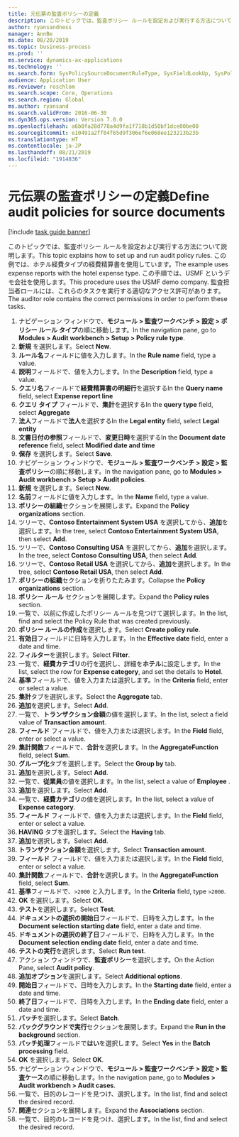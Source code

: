 ```yaml
---
title: 元伝票の監査ポリシーの定義
description: このトピックでは、監査ポリシー ルールを設定および実行する方法について説明します。
author: ryansandness
manager: AnnBe
ms.date: 08/20/2019
ms.topic: business-process
ms.prod: ''
ms.service: dynamics-ax-applications
ms.technology: ''
ms.search.form: SysPolicySourceDocumentRuleType, SysFieldLookUp, SysPolicyListPage, SysPolicy, AuditPolicyRule, SysQueryForm, SysQueryFieldLookUp, AuditPolicyDateSelection, AuditPolicyAdditionalOption, BatchJob, CaseDetail
audience: Application User
ms.reviewer: roschlom
ms.search.scope: Core, Operations
ms.search.region: Global
ms.author: ryansand
ms.search.validFrom: 2016-06-30
ms.dyn365.ops.version: Version 7.0.0
ms.openlocfilehash: a6b0fa28d778a4d9fa1f718b1d50bf1dce00be00
ms.sourcegitcommit: e10491a2ff04f65d9f306ef6e068ee123213b23b
ms.translationtype: HT
ms.contentlocale: ja-JP
ms.lasthandoff: 08/21/2019
ms.locfileid: "1914836"
---
```

# <a name="define-audit-policies-for-source-documents"></a><span data-ttu-id="772d3-103">元伝票の監査ポリシーの定義</span><span class="sxs-lookup"><span data-stu-id="772d3-103">Define audit policies for source documents</span></span>

[!include [task guide banner](../../includes/task-guide-banner.md)]

<span data-ttu-id="772d3-104">このトピックでは、監査ポリシー ルールを設定および実行する方法について説明します。</span><span class="sxs-lookup"><span data-stu-id="772d3-104">This topic explains how to set up and run audit policy rules.</span></span> <span data-ttu-id="772d3-105">この例では、ホテル経費タイプの経費精算書を使用しています。</span><span class="sxs-lookup"><span data-stu-id="772d3-105">The example uses expense reports with the hotel expense type.</span></span> <span data-ttu-id="772d3-106">この手順では、USMF というデモ会社を使用します。</span><span class="sxs-lookup"><span data-stu-id="772d3-106">This procedure uses the USMF demo company.</span></span> <span data-ttu-id="772d3-107">監査担当者ロールには、これらのタスクを実行する適切なアクセス許可があります。</span><span class="sxs-lookup"><span data-stu-id="772d3-107">The auditor role contains the correct permissions in order to perform these tasks.</span></span>

1. <span data-ttu-id="772d3-108">ナビゲーション ウィンドウで、**モジュール > 監査ワークベンチ > 設定 > ポリシー ルール タイプ**の順に移動します。</span><span class="sxs-lookup"><span data-stu-id="772d3-108">In the navigation pane, go to **Modules > Audit workbench > Setup > Policy rule type**.</span></span>
2. <span data-ttu-id="772d3-109">**新規** を選択します。</span><span class="sxs-lookup"><span data-stu-id="772d3-109">Select **New**.</span></span>
3. <span data-ttu-id="772d3-110">**ルール名**フィールドに値を入力します。</span><span class="sxs-lookup"><span data-stu-id="772d3-110">In the **Rule name** field, type a value.</span></span>
4. <span data-ttu-id="772d3-111">**説明**フィールドで、値を入力します。</span><span class="sxs-lookup"><span data-stu-id="772d3-111">In the **Description** field, type a value.</span></span>
5. <span data-ttu-id="772d3-112">**クエリ名**フィールドで**経費精算書の明細行**を選択する</span><span class="sxs-lookup"><span data-stu-id="772d3-112">In the **Query name** field, select **Expense report line**</span></span>
6. <span data-ttu-id="772d3-113">**クエリ タイプ** フィールドで、**集計**を選択する</span><span class="sxs-lookup"><span data-stu-id="772d3-113">In the **query type** field, select **Aggregate**</span></span>
7. <span data-ttu-id="772d3-114">**法人**フィールドで**法人**を選択する</span><span class="sxs-lookup"><span data-stu-id="772d3-114">In the **Legal entity** field, select **Legal entity**</span></span>
8. <span data-ttu-id="772d3-115">**文書日付の参照**フィールドで、**変更日時**を選択する</span><span class="sxs-lookup"><span data-stu-id="772d3-115">In the **Document date reference** field, select **Modified date and time**</span></span>
9. <span data-ttu-id="772d3-116">**保存** を選択します。</span><span class="sxs-lookup"><span data-stu-id="772d3-116">Select **Save**.</span></span>
10. <span data-ttu-id="772d3-117">ナビゲーション ウィンドウで、**モジュール > 監査ワークベンチ > 設定 > 監査ポリシー**の順に移動します。</span><span class="sxs-lookup"><span data-stu-id="772d3-117">In the navigation pane, go to **Modules > Audit workbench > Setup > Audit policies**.</span></span>
11. <span data-ttu-id="772d3-118">**新規** を選択します。</span><span class="sxs-lookup"><span data-stu-id="772d3-118">Select **New**.</span></span>
12. <span data-ttu-id="772d3-119">**名前**フィールドに値を入力します。</span><span class="sxs-lookup"><span data-stu-id="772d3-119">In the **Name** field, type a value.</span></span>
13. <span data-ttu-id="772d3-120">**ポリシーの組織**セクションを展開します。</span><span class="sxs-lookup"><span data-stu-id="772d3-120">Expand the **Policy organizations** section.</span></span>
14. <span data-ttu-id="772d3-121">ツリーで、**Contoso Entertainment System USA** を選択してから、**追加**を選択します。</span><span class="sxs-lookup"><span data-stu-id="772d3-121">In the tree, select **Contoso Entertainment System USA**, then select **Add**.</span></span>
15. <span data-ttu-id="772d3-122">ツリーで、**Contoso Consulting USA** を選択してから、**追加**を選択します。</span><span class="sxs-lookup"><span data-stu-id="772d3-122">In the tree, select **Contoso Consulting USA**, then select **Add**.</span></span>
16. <span data-ttu-id="772d3-123">ツリーで、**Contoso Retail USA** を選択してから、**追加**を選択します。</span><span class="sxs-lookup"><span data-stu-id="772d3-123">In the tree, select **Contoso Retail USA**, then select **Add**.</span></span>
17. <span data-ttu-id="772d3-124">**ポリシーの組織**セクションを折りたたみます。</span><span class="sxs-lookup"><span data-stu-id="772d3-124">Collapse the **Policy organizations** section.</span></span>
18. <span data-ttu-id="772d3-125">**ポリシー ルール** セクションを展開します。</span><span class="sxs-lookup"><span data-stu-id="772d3-125">Expand the **Policy rules** section.</span></span>
19. <span data-ttu-id="772d3-126">一覧で、以前に作成したポリシー ルールを見つけて選択します。</span><span class="sxs-lookup"><span data-stu-id="772d3-126">In the list, find and select the Policy Rule that was created previously.</span></span>
20. <span data-ttu-id="772d3-127">**ポリシー ルールの作成**を選択します。</span><span class="sxs-lookup"><span data-stu-id="772d3-127">Select **Create policy rule**.</span></span>
21. <span data-ttu-id="772d3-128">**有効日**フィールドに日時を入力します。</span><span class="sxs-lookup"><span data-stu-id="772d3-128">In the **Effective date** field, enter a date and time.</span></span>
22. <span data-ttu-id="772d3-129">**フィルター**を選択します。</span><span class="sxs-lookup"><span data-stu-id="772d3-129">Select **Filter**.</span></span>
23. <span data-ttu-id="772d3-130">一覧で、**経費カテゴリ**の行を選択し、詳細を**ホテル**に設定します。</span><span class="sxs-lookup"><span data-stu-id="772d3-130">In the list, select the row for **Expense category**, and set the details to **Hotel**.</span></span>
24. <span data-ttu-id="772d3-131">**基準**フィールドで、値を入力または選択します。</span><span class="sxs-lookup"><span data-stu-id="772d3-131">In the **Criteria** field, enter or select a value.</span></span>
25. <span data-ttu-id="772d3-132">**集計**タブを選択します。</span><span class="sxs-lookup"><span data-stu-id="772d3-132">Select the **Aggregate** tab.</span></span>
26. <span data-ttu-id="772d3-133">**追加**を選択します。</span><span class="sxs-lookup"><span data-stu-id="772d3-133">Select **Add**.</span></span>
27. <span data-ttu-id="772d3-134">一覧で、**トランザクション金額**の値を選択します。</span><span class="sxs-lookup"><span data-stu-id="772d3-134">In the list, select a field value of **Transaction amount**.</span></span>
28. <span data-ttu-id="772d3-135">**フィールド** フィールドで、値を入力または選択します。</span><span class="sxs-lookup"><span data-stu-id="772d3-135">In the **Field** field, enter or select a value.</span></span>
29. <span data-ttu-id="772d3-136">**集計関数**フィールドで、**合計**を選択します。</span><span class="sxs-lookup"><span data-stu-id="772d3-136">In the **AggregateFunction** field, select **Sum**.</span></span>
30. <span data-ttu-id="772d3-137">**グループ化**タブを選択します。</span><span class="sxs-lookup"><span data-stu-id="772d3-137">Select the **Group by** tab.</span></span>
31. <span data-ttu-id="772d3-138">**追加**を選択します。</span><span class="sxs-lookup"><span data-stu-id="772d3-138">Select **Add**.</span></span>
32. <span data-ttu-id="772d3-139">一覧で、**従業員**の値を選択します。</span><span class="sxs-lookup"><span data-stu-id="772d3-139">In the list, select a value of **Employee** .</span></span>
33. <span data-ttu-id="772d3-140">**追加**を選択します。</span><span class="sxs-lookup"><span data-stu-id="772d3-140">Select **Add**.</span></span>
34. <span data-ttu-id="772d3-141">一覧で、**経費カテゴリ**の値を選択します。</span><span class="sxs-lookup"><span data-stu-id="772d3-141">In the list, select a value of **Expense category**.</span></span>
35. <span data-ttu-id="772d3-142">**フィールド** フィールドで、値を入力または選択します。</span><span class="sxs-lookup"><span data-stu-id="772d3-142">In the **Field** field, enter or select a value.</span></span>
36. <span data-ttu-id="772d3-143">**HAVING** タブを選択します。</span><span class="sxs-lookup"><span data-stu-id="772d3-143">Select the **Having** tab.</span></span>
37. <span data-ttu-id="772d3-144">**追加**を選択します。</span><span class="sxs-lookup"><span data-stu-id="772d3-144">Select **Add**.</span></span>
38. <span data-ttu-id="772d3-145">**トランザクション金額**を選択します。</span><span class="sxs-lookup"><span data-stu-id="772d3-145">Select **Transaction amount**.</span></span>
39. <span data-ttu-id="772d3-146">**フィールド** フィールドで、値を入力または選択します。</span><span class="sxs-lookup"><span data-stu-id="772d3-146">In the **Field** field, enter or select a value.</span></span>
40. <span data-ttu-id="772d3-147">**集計関数**フィールドで、**合計**を選択します。</span><span class="sxs-lookup"><span data-stu-id="772d3-147">In the **AggregateFunction** field, select **Sum**.</span></span>
41. <span data-ttu-id="772d3-148">**基準**フィールドで、`>2000` と入力します。</span><span class="sxs-lookup"><span data-stu-id="772d3-148">In the **Criteria** field, type `>2000`.</span></span>
42. <span data-ttu-id="772d3-149">**OK** を選択します。</span><span class="sxs-lookup"><span data-stu-id="772d3-149">Select **OK**.</span></span>
43. <span data-ttu-id="772d3-150">**テスト**を選択します。</span><span class="sxs-lookup"><span data-stu-id="772d3-150">Select **Test**.</span></span>
44. <span data-ttu-id="772d3-151">**ドキュメントの選択の開始日**フィールドで、日時を入力します。</span><span class="sxs-lookup"><span data-stu-id="772d3-151">In the **Document selection starting date** field, enter a date and time.</span></span>
45. <span data-ttu-id="772d3-152">**ドキュメントの選択の終了日**フィールドで、日時を入力します。</span><span class="sxs-lookup"><span data-stu-id="772d3-152">In the **Document selection ending date** field, enter a date and time.</span></span>
46. <span data-ttu-id="772d3-153">**テストの実行**を選択します。</span><span class="sxs-lookup"><span data-stu-id="772d3-153">Select **Run test**.</span></span>
47. <span data-ttu-id="772d3-154">アクション ウィンドウで、**監査ポリシー**を選択します。</span><span class="sxs-lookup"><span data-stu-id="772d3-154">On the Action Pane, select **Audit policy**.</span></span>
48. <span data-ttu-id="772d3-155">**追加オプション**を選択します。</span><span class="sxs-lookup"><span data-stu-id="772d3-155">Select **Additional options**.</span></span>
49. <span data-ttu-id="772d3-156">**開始日**フィールドで、日時を入力します。</span><span class="sxs-lookup"><span data-stu-id="772d3-156">In the **Starting date** field, enter a date and time.</span></span>
50. <span data-ttu-id="772d3-157">**終了日**フィールドで、日時を入力します。</span><span class="sxs-lookup"><span data-stu-id="772d3-157">In the **Ending date** field, enter a date and time.</span></span>
51. <span data-ttu-id="772d3-158">**バッチ**を選択します。</span><span class="sxs-lookup"><span data-stu-id="772d3-158">Select **Batch**.</span></span>
52. <span data-ttu-id="772d3-159">**バックグラウンドで実行**セクションを展開します。</span><span class="sxs-lookup"><span data-stu-id="772d3-159">Expand the **Run in the background** section.</span></span>
53. <span data-ttu-id="772d3-160">**バッチ処理**フィールドで**はい**を選択します。</span><span class="sxs-lookup"><span data-stu-id="772d3-160">Select **Yes** in the **Batch processing** field.</span></span>
54. <span data-ttu-id="772d3-161">**OK** を選択します。</span><span class="sxs-lookup"><span data-stu-id="772d3-161">Select **OK**.</span></span>
55. <span data-ttu-id="772d3-162">ナビゲーション ウィンドウで、**モジュール > 監査ワークベンチ > 設定 > 監査ケース**の順に移動します。</span><span class="sxs-lookup"><span data-stu-id="772d3-162">In the navigation pane, go to **Modules > Audit workbench > Audit cases**.</span></span>
56. <span data-ttu-id="772d3-163">一覧で、目的のレコードを見つけ、選択します。</span><span class="sxs-lookup"><span data-stu-id="772d3-163">In the list, find and select the desired record.</span></span>
57. <span data-ttu-id="772d3-164">**関連**セクションを展開します。</span><span class="sxs-lookup"><span data-stu-id="772d3-164">Expand the **Associations** section.</span></span>
58. <span data-ttu-id="772d3-165">一覧で、目的のレコードを見つけ、選択します。</span><span class="sxs-lookup"><span data-stu-id="772d3-165">In the list, find and select the desired record.</span></span>

